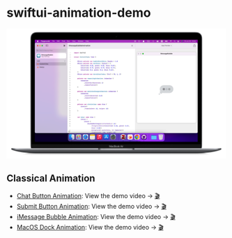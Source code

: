# swiftui-animation-demo
![](https://github.com/HuangRunHua/swiftui-animation-demo/raw/main/cover.png)

## Classical Animation
- [Chat Button Animation](https://github.com/HuangRunHua/swiftui-animation-demo/tree/main/ChatButtonAnimation.swiftpm): View the demo video -> [🎬](https://twitter.com/joker_hook/status/1552675172729376768?s=21&t=OoEz9tdYgJ8Usnea8T94Bg)
- [Submit Button Animation](https://github.com/HuangRunHua/swiftui-animation-demo/tree/main/SubmitButtonAnimation.swiftpm): View the demo video -> [🎬](https://twitter.com/joker_hook/status/1552905087864807424?s=21&t=OoEz9tdYgJ8Usnea8T94Bg)
- [iMessage Bubble Animation](https://github.com/HuangRunHua/swiftui-animation-demo/tree/main/iMessageBubbleAnimation.swiftpm): View the demo video -> [🎬](https://twitter.com/joker_hook/status/1552970330133524480?s=21&t=OoEz9tdYgJ8Usnea8T94Bg)
- [MacOS Dock Animation](https://github.com/HuangRunHua/swiftui-macos-dock-animation): View the demo video -> [🎬](https://twitter.com/joker_hook/status/1548996462813511681?s=21&t=OoEz9tdYgJ8Usnea8T94Bg)
